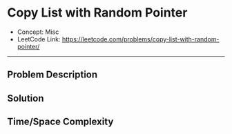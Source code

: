 # Copy List with Random Pointer

- Concept: Misc
- LeetCode Link: https://leetcode.com/problems/copy-list-with-random-pointer/

---

## Problem Description

## Solution

## Time/Space Complexity

